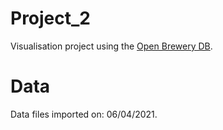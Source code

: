 # Project_2

Visualisation project using the [Open Brewery DB](https://github.com/openbrewerydb/openbrewerydb).

# Data

Data files imported on: 06/04/2021.